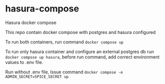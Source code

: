 # hasura-compose
Hasura docker compose

This repo contain docker compose with postgres and hasura configured

To run both containers, run command `docker compose up`

To run only hasura container and configure an external postgres db run `docker compose up hasura`, before run command, add correct environment values to .env file.

Run without .env file, Issue command `docker compose -e ADMIN_SECRET=SPICE_SECRET up`